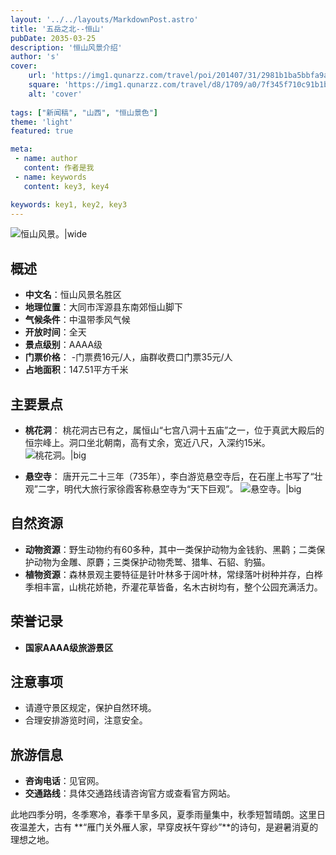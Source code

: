 ```yaml
---
layout: '../../layouts/MarkdownPost.astro'
title: '五岳之北--恒山'
pubDate: 2035-03-25
description: '恒山风景介绍'
author: 's'
cover:
    url: 'https://img1.qunarzz.com/travel/poi/201407/31/2981b1ba5bbfa9acc8d65eac.jpg'
    square: 'https://img1.qunarzz.com/travel/d8/1709/a0/7f345f710c91b1b5.jpg_r_640x480x70_05b8076e.jpg'
    alt: 'cover'
    
tags: ["新闻稿", "山西", "恒山景色"] 
theme: 'light'
featured: true

meta:
 - name: author
   content: 作者是我
 - name: keywords
   content: key3, key4

keywords: key1, key2, key3
---
```

![恒山风景。|wide](https://www.k1u.com/d/file/20211208/1638947031240068.jpg)
## 概述
- **中文名**：恒山风景名胜区
- **地理位置**：大同市浑源县东南郊恒山脚下
- **气候条件**：中温带季风气候
- **开放时间**：全天
- **景点级别**：AAAA级
- **门票价格**：
  -门票费16元/人，庙群收费口门票35元/人
- **占地面积**：147.51平方千米


## 主要景点

- **桃花洞**：
桃花洞古已有之，属恒山“七宫八洞十五庙”之一，位于真武大殿后的恒宗峰上。洞口坐北朝南，高有丈余，宽近八尺，入深约15米。
![桃花洞。|big](https://n.sinaimg.cn/sinacn20122/213/w2048h1365/20191004/cc9d-ifmectm2811127.jpg)

- **悬空寺**：
唐开元二十三年（735年），李白游览悬空寺后，在石崖上书写了“壮观”二字，明代大旅行家徐霞客称悬空寺为“天下巨观”。
![悬空寺。|big](https://pic.baike.soso.com/p/20131025/20131025135942-111891885.jpg)

## 自然资源

- **动物资源**：野生动物约有60多种，其中一类保护动物为金钱豹、黑鹳；二类保护动物为金雕、原麝；三类保护动物秃鹫、猎隼、石貂、豹猫。
- **植物资源**：森林景观主要特征是针叶林多于阔叶林，常绿落叶树种并存，白桦季相丰富，山桃花娇艳，乔灌花草皆备，名木古树均有，整个公园充满活力。

## 荣誉记录

- **国家AAAA级旅游景区**

## 注意事项

- 请遵守景区规定，保护自然环境。
- 合理安排游览时间，注意安全。

## 旅游信息

- **咨询电话**：见官网。
- **交通路线**：具体交通路线请咨询官方或查看官方网站。

此地四季分明，冬季寒冷，春季干旱多风，夏季雨量集中，秋季短暂晴朗。这里日夜温差大，古有 **“雁门关外雁人家，早穿皮袄午穿纱”**的诗句，是避暑消夏的理想之地。